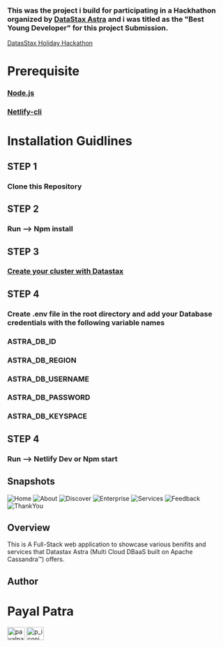 ### This was the project i build for participating in a Hackhathon organized by [DataStax Astra](https://astra.datastax.com/register) and i was titled as the "Best Young Developer" for this project Submission.

[DatasStax Holiday Hackathon](https://datastaxastra.hackerearth.com/#:~:text=The%20DataStax%20Holiday%20Hackathon%20is,us%20what%20you%20can%20do.)

# Prerequisite

### [Node.js](https://nodejs.org/en/download/)

### [Netlify-cli](https://docs.netlify.com/cli/get-started/#installation)

# Installation Guidlines

## STEP 1

### Clone this Repository

## STEP 2

### Run --> Npm install

## STEP 3

### [Create your cluster with Datastax](https://astra.datastax.com/register)

## STEP 4

### Create .env file in the root directory and add your Database credentials with the following variable names

### ASTRA_DB_ID

### ASTRA_DB_REGION
### ASTRA_DB_USERNAME
### ASTRA_DB_PASSWORD
### ASTRA_DB_KEYSPACE

## STEP 4

### Run --> Netlify Dev or Npm start

## Snapshots

![Home](https://user-images.githubusercontent.com/67522406/108467632-8ddd5980-72ab-11eb-9a00-2afa4d4d537f.png)
![About](https://user-images.githubusercontent.com/67522406/108467642-933aa400-72ab-11eb-940c-234abf58362f.png)
![Discover](https://user-images.githubusercontent.com/67522406/108467649-959cfe00-72ab-11eb-9800-92dc637447c2.png)
![Enterprise](https://user-images.githubusercontent.com/67522406/108467653-9766c180-72ab-11eb-8c41-978259973f15.png)
![Services](https://user-images.githubusercontent.com/67522406/108467659-99c91b80-72ab-11eb-9b19-a8e843e254e1.png)
![Feedback](https://user-images.githubusercontent.com/67522406/108467665-9d5ca280-72ab-11eb-8572-700aa1e8323e.png)
![ThankYou](https://user-images.githubusercontent.com/67522406/108467674-9fbefc80-72ab-11eb-9a70-ba092b093b58.png)


## Overview
This is A Full-Stack web application to showcase various benifits and services that Datastax Astra (Multi Cloud DBaaS built on Apache Cassandra™) offers.



## Author

# Payal Patra

<a href="https://linkedin.com/in/payalpatra105" target="blank"><img align="center" src="https://cdn.jsdelivr.net/npm/simple-icons@3.0.1/icons/linkedin.svg" alt="payalpatra105" height="30" width="40" /></a>
<a href="https://instagram.com/p_iconic_" target="blank"><img align="center" src="https://cdn.jsdelivr.net/npm/simple-icons@3.0.1/icons/instagram.svg" alt="p_iconic_" height="30" width="40" /></a>
